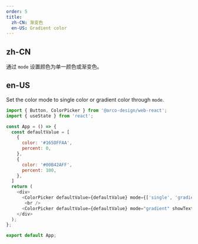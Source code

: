 ```yaml
---
order: 5
title:
  zh-CN: 渐变色
  en-US: Gradient color
---
```


## zh-CN

通过 `mode` 设置颜色为单一颜色或渐变色。

## en-US

Set the color mode to single color or gradient color through `mode`.

```js
import { Button, ColorPicker } from '@arco-design/web-react';
import { useState } from 'react';

const App = () => {
  const defaultValue = [
    {
      color: '#165DFFAA',
      percent: 0,
    },
    {
      color: '#00B42AFF',
      percent: 100,
    },
  ]
  return (
    <div>
      <ColorPicker defaultValue={defaultValue} mode={['single', 'gradient']} showText />
       <br />
      <ColorPicker defaultValue={defaultValue} mode="gradient" showText />
    </div>
  );
};

export default App;
```
